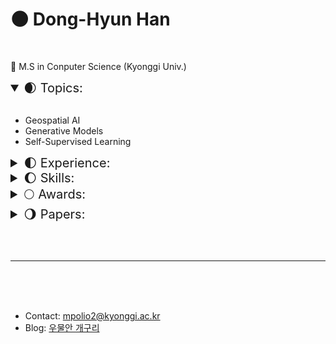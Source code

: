 # 🌑 Dong-Hyun Han 

<br>

🌟 M.S in Conputer Science (Kyonggi Univ.)
<br>

<details open>
    <summary style="font-size: 20px">🌒 Topics:</summary>
<br>  

- Geospatial AI
- Generative Models
- Self-Supervised Learning

</details>

<details>
    <summary style="font-size: 20px">🌓 Experience:</summary>
<br>

- <img height=13 src="image/KGU.svg"> &nbsp; &nbsp; &nbsp; &nbsp; &nbsp; &nbsp; &nbsp; &nbsp; &nbsp; &nbsp; B.S, Computer Engineering, Kyonggi University (KGU) (Mar. 2017 - Feb. 2023)  
- <img height=13 src="image/etri.svg"> 한국전자통신연구원 (ETRI) Research Trainee (Jul. 2022 - Aug. 2022)  
- <img height=13 src="image/KGU.svg"> &nbsp; &nbsp; &nbsp; &nbsp; &nbsp; &nbsp; &nbsp; &nbsp; &nbsp; &nbsp; M.S, Computer Science, Kyonggi University (KGU) (Mar. 2023 - )  
</details>  

<details>
    <summary style="font-size: 20px">🌔 Skills: </summary>
<br>
&nbsp;
<code><img height="30" src="image/python.png"></code>
<code><img height="30" src="image/java.png" alt="java"></code>
<code><img height="30" src="image/C.png" alt="C"></code>
<code><img height="30" src="image/sql.png" alt="sql"></code>
<code><img height="30" src="image/Cisco.png" alt="Cisco"></code>
<code><img height="30" src="image/Anaconda.png" alt="Anaconda"></code>
<code><img height="30" src="image/git.png" alt="git"></code>
<code><img height="30" src="image/Android.png" alt="Android"></code>
<code><img height="30" src="image/scikitlearn.png" alt="scikitlearn"></code>
<code><img height="30" src="image/pytorch.png" alt="pytorch"></code>
<code><img height="30" src="image/OpenCV.png" alt="OpenCV"></code>
<code><img height="30" src="image/Tensorflow.png" alt="Tensorflow"></code>
<code><img height="30" src="image/pytorch_lightning.png" alt="Pytorch Lightning"></code>

</details>

<details>
    <summary style="font-size: 20px">🌕 Awards:</summary>
<br>

|<center><img src="image/Rewards/2017_교내_프로그래밍_경진대회_우수상.png" width="80px"></center>|<center><img src="image/Rewards/2021_교내_SW상상기업_프로그램_경진대회_우수사업계획서상.png" width="80px"></center>|<center><img src="image/Rewards/2021_교내_SW상상기업_프로그램_경진대회_장려상.png" width="80px"></center>|<center>-</center>|  
|---|---|---|---|
|<center style="font-size:10px; width:180px; font-weight:bold">교내<br>프로그래밍 경진대회 <br>🏅 우수상 (Jun. 2017)</center>|<center style="font-size:10px; width:180px; font-weight:bold">교내<br>SW상상기업 프로그램경진대회<br>🏅 우수사업계획서상 (Nov. 2021)</center>|<center style="font-size:10px; width:180px; font-weight:bold">교내<br>SW상상기업 로그램경진대회<br>🏅 장려상 (Nov. 2021)</center>|<center style="font-size:10px; width:180px; font-weight:bold">-</center>|

<br><br>

|<center><img src="image/Rewards/2021_캡스톤_디자인_및_아이디어_해커톤_금상.png" width="80px"></center>|<center><img src="image/Rewards/2021_공개_SW_개발자대회_은상.png" width="80px"></center>|<center><img src="image/Rewards/2021_Healthhub_Datathon_우승.png" width="80px"></center>|<center><img src="image/Rewards/2022_대학생_논문경진대회_동상.JPG" width="80px"></center>|  
|---|---|---|---|
|<center style="font-size:10px; width:180px; font-weight:bold">한국인터넷정보학회<br>캡스톤 디자인 및 아이디어 해커톤<br>🏅 금상 (Oct. 2021)</center>|<center style="font-size:10px; width:180px; font-weight:bold">과학기술정보통신부<br>공개 SW 개발자대회<br>🏅 은상 (Nov. 2021)</center>|<center style="font-size:10px; width:180px; font-weight:bold">(주) HealthHub<br>2021 Healthhub DataThon<br>🏅 우승 (Dec. 2021)</center>|<center style="font-size:10px; width:180px; font-weight:bold">한국정보기술학회(KIIT)<br>대학생 논문 경진대회<br>🏅 동상 (Jun. 2022)</center>|

|<center><img src="image/Rewards/2023_디지털병리_AI_해커톤_장려상.png" width="80px"></center>|<center>-</center>|<center>-</center>|<center>-</center>|  
|---|---|---|---|
|<center style="font-size:10px; width:180px; font-weight:bold">가톨릭대학교 정보융합진흥원<br>2023 디지털 병리 AI 해커톤<br>🏅 장려상 (Oct. 2023)</center>|<center style="font-size:10px; width:180px; font-weight:bold">-</center>|<center style="font-size:10px; width:180px; font-weight:bold">-</center>|<center style="font-size:10px; width:180px; font-weight:bold">-</center>|

<br>

</details>
<details>
    <summary style="font-size: 20px">🌖 Papers:</summary>
<br>  

<p style="font-size:20px">Domestic Publications</p>

- 한국인터넷정보학회, 심층 신경망을 이용한 GP 기반 소아 골연령 측정 (한동현, 문기렴, 이병대) (Oct. 2021)  
- 한국정보기술학회, 세포 계수 측정을 위한 딥러닝 기반 객체탐지 시스템 연구 개발 (한동현, 김민종, 김태강, 박준후, 조수빈, 김상진) (Jun. 2022)  
- 한국통신학회, 인간 자세 추정을 위한 경량화 딥러닝 알고리즘 개발 (노원준, 문기렴, 한동현, 이병대) (Feb. 2023)  
- 한국인터넷정보학회, 그림자 제거를 위한 깊은 그림자 특징 개선 네트워크 (한동현, 이병대) (Mar. 2023)  
- 한국인터넷정보학회, 평발 진단을 위한 딥러닝 기반 방사선적 지표 자동 측정 시스템 (노원준, 문기렴, 한동현, 이병대) (Sep. 2023)  

</details>

<br><br>

---

<br><br><br>

- Contact: mpolio2@kyonggi.ac.kr  
- Blog: [우물안 개구리](https://donghyun99.tistory.com/16)  